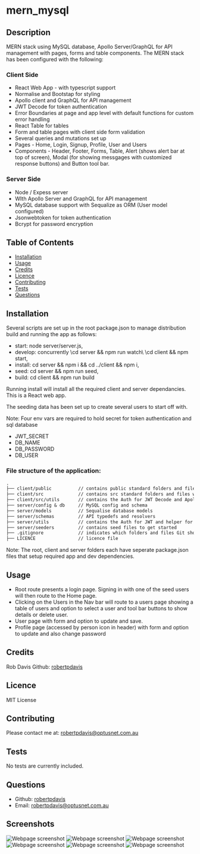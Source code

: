 # mern_mysql

## Description
MERN stack using MySQL database, Apollo Server/GraphQL for API management with pages, forms and table components.
The MERN stack has been configured with the following:
### Client Side
* React Web App - with typescript support
* Normalise and Bootstap for styling
* Apollo client and GraphQL for API management
* JWT Decode for token authentication
* Error Boundaries at page and app level with default functions for custom error handling
* React Table for tables
* Form and table pages with client side form validation
* Several queries and mutations set up
* Pages - Home, Login, Signup, Profile, User and Users
* Components - Header, Footer, Forms, Table, Alert (shows alert bar at top of screen), Modal (for showing messgages with customized response buttons) and Button tool bar.

### Server Side
* Node / Expess server
* WIth Apollo Server and GraphQL for API management
* MySQL database support with Sequalize as ORM (User model configured)
* Jsonwebtoken for token authentication
* Bcrypt for password encryption

## Table of Contents
- [Installation](#installation)
- [Usage](#usage)
- [Credits](#credits)
- [Licence](#Licence)
- [Contributing](#contributing)
- [Tests](#tests)
- [Questions](#questions)

## Installation

Several scripts are set up in the root package.json to manage distribution build and running the app as follows:
* start: node server/server.js,
* develop: concurrently \cd server && npm run watch\ \cd client && npm start\,
* install: cd server && npm i && cd ../client && npm i,
* seed: cd server && npm run seed,
* build: cd client && npm run build

Running install will install all the required client and server dependancies. This is a React web app.

The seeding data has been set up to create several users to start off with.

Note: Four env vars are required to hold secret for token authentication and sql database
* JWT_SECRET
* DB_NAME
* DB_PASSWORD
* DB_USER

### File structure of the application:
```md
.
├── client/public          // contains public standard folders and files with default base html page
├── client/src             // contains src standard folders and files with the addition of React pages and components folders
├── client/src/utils       // contains the Auth for JWT Decode and Apollo/graphQL queries and mutations and a helper for form validation
├── server/config & db     // MySQL config and schema
├── server/models          // Sequalise database models
├── server/schemas         // API typedefs and resolvers
├── server/utils           // contains the Auth for JWT and helper for server side form validation
├── server/seeders         // contains seed files to get started
├── .gitignore             // indicates which folders and files Git should ignore 
├── LICENCE                // licence file      
```
Note: The root, client and server folders each have seperate package.json files that setup required app and dev dependencies.

## Usage

* Root route presents a login page. Signing in with one of the seed users will then route to the Home page.
* Clicking on the Users in the Nav bar will route to a users page showing a table of users and option to select a user and tool bar buttons to show details or delete user.
* User page with form and option to update and save.
* Profile page (accessed by person icon in header) with form and option to update and also change password

## Credits
Rob Davis Github: [robertpdavis](https://github.com/robertpdavis)

## Licence
MIT License

## Contributing
Please contact me at: robertpdavis@optusnet.com.au

## Tests
No tests are currently included.

## Questions
* Github: [robertpdavis](https://github.com/robertpdavis)
* Email: robertpdavis@optusnet.com.au

## Screenshots
![Webpage screenshot](https://github.com/robertpdavis/mern_mysql/blob/main/screenshots/login.png "Screenshot of Login page")
![Webpage screenshot](https://github.com/robertpdavis/mern_mysql/blob/main/screenshots/profile.png "Screenshot of Profile page")
![Webpage screenshot](https://github.com/robertpdavis/mern_mysql/blob/main/screenshots/users.png "Screenshot of Users page")
![Webpage screenshot](https://github.com/robertpdavis/mern_mysql/blob/main/screenshots/user.png "Screenshot of User page")
![Webpage screenshot](https://github.com/robertpdavis/mern_mysql/blob/main/screenshots/alertbar.png "Screenshot of page with alert bar")
![Webpage screenshot](https://github.com/robertpdavis/mern_mysql/blob/main/screenshots/modal.png "Screenshot of page with modal message")